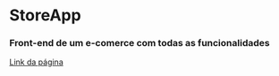 # StoreApp

<h3>Front-end de um e-comerce com todas as funcionalidades</h3>
<a href="https://antmendes.github.io/store-app/">Link da página</a>


